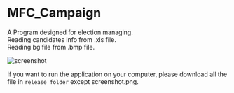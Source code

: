 # MFC_Campaign

A Program designed for election managing.    
Reading candidates info from .xls file.  
Reading bg file from .bmp file.  

![screenshot](https://github.com/v-star0719/MFC_Campaign/blob/master/release/screenshot.png)

If you want to run the application on your computer, please download all the file in `release folder` except screenshot.png. 
